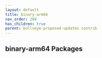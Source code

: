 ```yaml
---
layout: default
title: binary-arm64
nav_order: 269
has_children: true
parent: bullseye-proposed-updates contrib
---
```


## binary-arm64 Packages
